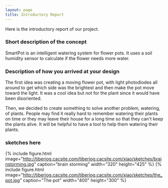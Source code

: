 ```yaml
---
layout: page
title: Introductory Report
---
```

Here is the introductory report of our project.

### Short description of the concept  
SmartPot is an intelligent watering system for flower pots. It uses a soil humidity sensor to calculate if the flower needs more water.


### Description of how you arrived at your design

<p>The first idea was creating a moving flower pot, with light photodiodes all around to get which side was the brightest and then make the pot move toward the light. It was a cool idea but not for the plant since it would have been disoriented. </p>
<p>Then, we decided to create something to solve another problem, watering, of plants. People may find it really hard to remember watering their plants on time or they may leave their house for a long time so that they can't keep the plants alive. It will be helpful to have a tool to help them watering their plants.</p>




### sketches here  
{% include figure.html image="http://tiberiog.cacsite.com/tiberiog.cacsite.com/xiao/sketches/brainstorming.jpg" caption="brain storming" width="320" height="425" %}
{% include figure.html image="http://tiberiog.cacsite.com/tiberiog.cacsite.com/xiao/sketches/the_pot.jpg" caption="The pot" width="400" height="300" %}  
